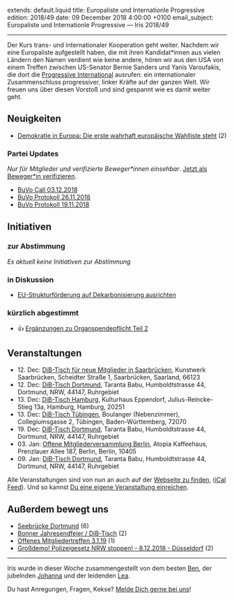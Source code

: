 
extends: default.liquid
title: Europaliste und Internationle Progressive
edition: 2018/49
date: 09 December 2018 4:00:00 +0100
email_subject: Europaliste und Internationle Progressive — Iris 2018/49

---

Der Kurs trans- und internationaler Kooperation geht weiter. Nachdem wir eine Europaliste aufgestellt haben, die mit ihren Kandidat\*innen aus vielen Ländern den Namen verdient wie keine andere, hören wir aus den USA von einem Treffen zwischen US-Senator Bernie Sanders und Yanis Varoufakis, die dort die [Progressive International](https://www.progressive-international.org/) ausrufen: ein internationaler Zusammenschluss progressiver, linker Kräfte auf der ganzen Welt. Wir freuen uns über diesen Vorstoß und sind gespannt wie es damit weiter geht.


## Neuigkeiten

 - [Demokratie in Europa: Die erste wahrhaft europäische Wahlliste steht](https://marktplatz.dib.de/t/demokratie-in-europa-die-erste-wahrhaft-europaeische-wahlliste-steht/26965) (2)

### Partei Updates

_Nur für Mitglieder und verifizierte Beweger\*innen einsehbar_. [Jetzt als Beweger\*in verifizieren](https://dib.de/bewegerin-werden/).

 - [BuVo Call 03.12.2018](https://marktplatz.dib.de/t/buvo-protokoll-3-12-2018/26993)
 - [BuVo Protokoll 26.11.2018](https://marktplatz.dib.de/t/buvo-protokoll-26-11-2018/26917)
 - [BuVo Protokoll 19.11.2018](https://marktplatz.dib.de/t/buvo-protokoll-19-11-2018/26688)

## Initiativen

### zur Abstimmung
_Es aktuell keine Initiativen zur Abstimmung_

### in Diskussion
 - [EU-Strukturförderung auf Dekarbonisierung ausrichten](https://abstimmen.dib.de/initiative/209-eu-strukturforderung-auf-dekarbonisierung-ausrichten)

### kürzlich abgestimmt

 - 👍 [Ergänzungen zu Organspendepflicht Teil 2](https://abstimmen.dib.de/initiative/200-erganzungen-zu-organspendepflicht-teil-2)


## Veranstaltungen

 - 12.&nbsp;Dec: [DiB-Tisch für neue Mitglieder in Saarbrücken](https://dib.de/veranstaltungen/dib-tisch-fuer-neue-mitglieder-in-saarbruecken/), Kunstwerk Saarbrücken, Scheidter Straße 1, Saarbrücken, Saarland, 66123
 - 12.&nbsp;Dec: [DiB-Tisch Dortmund](https://dib.de/veranstaltungen/dib-tisch-dortmund-2018-12-12/), Taranta Babu, Humboldtstrasse 44, Dortmund, NRW, 44147, Ruhrgebiet
 - 13.&nbsp;Dec: [DiB-Tisch Hamburg](https://dib.de/veranstaltungen/dib-tisch-hamburg-3/), Kulturhaus Eppendorf, Julius-Reincke-Stieg 13a, Hamburg, Hamburg, 20251
 - 13.&nbsp;Dec: [DiB-Tisch Tübingen](https://dib.de/veranstaltungen/dib-tisch-tuebingen-7/), Boulanger (Nebenzimmer), Collegiumsgasse 2, Tübingen, Baden-Württemberg, 72070
 - 19.&nbsp;Dec: [DiB-Tisch Dortmund](https://dib.de/veranstaltungen/dib-tisch-dortmund-2018-12-19/), Taranta Babu, Humboldtstrasse 44, Dortmund, NRW, 44147, Ruhrgebiet
 - 03.&nbsp;Jan: [Offene Mitgliederversammlung Berlin](https://dib.de/veranstaltungen/offene-mitgliederversammlung-berlin/), Atopia Kaffeehaus, Prenzlauer Allee 187, Berlin, Berlin, 10405
 - 09.&nbsp;Jan: [DiB-Tisch Dortmund](https://dib.de/veranstaltungen/dib-tisch-dortmund-2019-01-09/), Taranta Babu, Humboldtstrasse 44, Dortmund, NRW, 44147, Ruhrgebiet


Alle Veranstaltungen sind von nun an auch auf der [Webseite zu finden](https://dib.de/veranstaltungen/), ([iCal Feed](https://dib.de/?ical=1)). Und so kannst [Du eine eigene Veranstaltung einreichen](https://marktplatz.dib.de/t/eine-veranstaltung-auf-der-webseite-einreichen/21379).


## Außerdem bewegt uns

 - [Seebrücke Dortmund](https://marktplatz.dib.de/t/seebruecke-dortmund/26869) (6)
 - [Bonner Jahresendfeier / DiB-Tisch](https://marktplatz.dib.de/t/bonner-jahresendfeier-dib-tisch/26954) (2)
 - [Offenes Mitgliedertreffen 3.1.19](https://marktplatz.dib.de/t/offenes-mitgliedertreffen-3-1-19/26904) (1)
 - [Großdemo! Polizeigesetz NRW stoppen! - 8.12.2018 - Düsseldorf](https://marktplatz.dib.de/t/grossdemo-polizeigesetz-nrw-stoppen-8-12-2018-duesseldorf/26867) (2)


---

Iris wurde in dieser Woche zusammengestellt von dem besten [Ben](https://marktplatz.dib.de/u/Ben/), der jubelnden [Johanna](https://marktplatz.dib.de/u/Johanna/) und der leidenden [Lea](https://marktplatz.dib.de/u/Leia/).

Du hast Anregungen, Fragen, Kekse? [Melde Dich gerne bei uns](https://marktplatz.dib.de/t/neu-iris-die-woechtliche-zusammenfasssung-zum-sonntagsbrunch/10990)!

